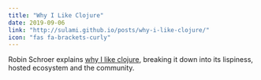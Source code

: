 ```yaml
---
title: "Why I Like Clojure"
date: 2019-09-06
link: "http://sulami.github.io/posts/why-i-like-clojure/"
icon: "fas fa-brackets-curly"
---
```

Robin Schroer explains <a href="http://sulami.github.io/posts/why-i-like-clojure/">why I like clojure</a>, breaking it down into its lispiness, hosted ecosystem and the community.
